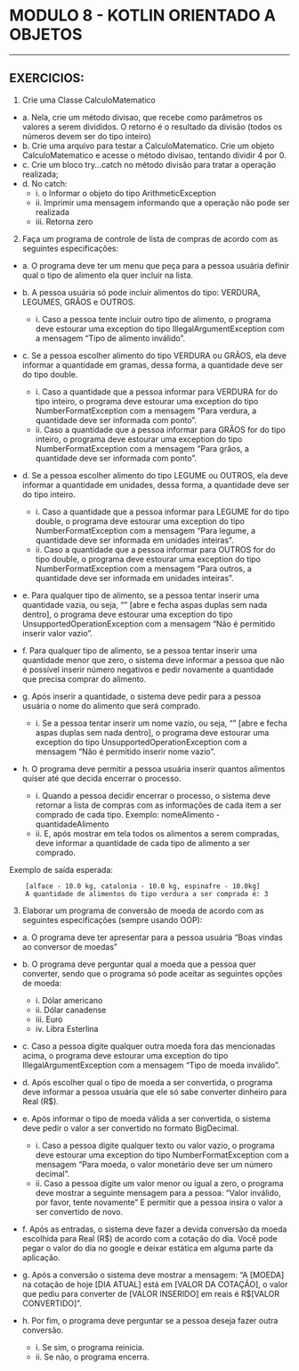 # MODULO 8 - KOTLIN ORIENTADO A OBJETOS

<hr>

## EXERCICIOS:

1. Crie uma Classe CalculoMatematico

- a. Nela, crie um método divisao, que recebe como parâmetros os valores a serem divididos. O retorno é o resultado da
  divisão (todos os números devem ser do tipo inteiro)
- b. Crie uma arquivo para testar a CalculoMatematico. Crie um objeto CalculoMatematico e acesse o método divisao,
  tentando dividir 4 por 0.
- c. Crie um bloco try...catch no método divisão para tratar a operação realizada;
- d. No catch:
    - i. o Informar o objeto do tipo ArithmeticException
    - ii. Imprimir uma mensagem informando que a operação não pode ser realizada
    - iii. Retorna zero

2. Faça um programa de controle de lista de compras de acordo com as seguintes especificações:

- a. O programa deve ter um menu que peça para a pessoa usuária definir qual o tipo de alimento ela quer incluir na
  lista.
- b. A pessoa usuária só pode incluir alimentos do tipo: VERDURA, LEGUMES, GRÃOS e OUTROS.
    - i. Caso a pessoa tente incluir outro tipo de alimento, o programa deve estourar uma exception do tipo
      IllegalArgumentException com a mensagem “Tipo de alimento inválido”.

- c. Se a pessoa escolher alimento do tipo VERDURA ou GRÃOS, ela deve informar a quantidade em gramas, dessa forma, a
  quantidade deve ser do tipo double.
    - i. Caso a quantidade que a pessoa informar para VERDURA for do tipo inteiro, o programa deve estourar uma
      exception do tipo NumberFormatException com a mensagem “Para verdura, a quantidade deve ser informada com ponto”.
    - ii. Caso a quantidade que a pessoa informar para GRÃOS for do tipo inteiro, o programa deve estourar uma exception
      do tipo NumberFormatException com a mensagem “Para grãos, a quantidade deve ser informada com ponto”.
- d. Se a pessoa escolher alimento do tipo LEGUME ou OUTROS, ela deve informar a quantidade em unidades, dessa forma, a
  quantidade deve ser do tipo inteiro.
    - i. Caso a quantidade que a pessoa informar para LEGUME for do tipo double, o programa deve estourar uma exception
      do tipo NumberFormatException com a mensagem “Para legume, a quantidade deve ser informada em unidades inteiras”.
    - ii. Caso a quantidade que a pessoa informar para OUTROS for do tipo double, o programa deve estourar uma exception
      do tipo NumberFormatException com a mensagem “Para outros, a quantidade deve ser informada em unidades inteiras”.
- e. Para qualquer tipo de alimento, se a pessoa tentar inserir uma quantidade vazia, ou
  seja, “” [abre e fecha aspas duplas sem nada dentro], o programa deve estourar uma exception do tipo
  UnsupportedOperationException com a mensagem “Não é permitido inserir valor vazio”.
- f. Para qualquer tipo de alimento, se a pessoa tentar inserir uma quantidade menor que zero, o sistema deve informar a
  pessoa que não é possível inserir número negativos e pedir novamente a quantidade que precisa comprar do alimento.
- g. Após inserir a quantidade, o sistema deve pedir para a pessoa usuária o nome do alimento que será comprado.
    - i. Se a pessoa tentar inserir um nome vazio, ou seja, “” [abre e fecha aspas duplas sem nada dentro], o programa
      deve estourar uma exception do tipo UnsupportedOperationException com a mensagem “Não é permitido inserir nome
      vazio”.
- h. O programa deve permitir a pessoa usuária inserir quantos alimentos quiser até que decida encerrar o processo.
    - i. Quando a pessoa decidir encerrar o processo, o sistema deve retornar a lista de compras com as informações de
      cada item a ser comprado de cada tipo. Exemplo: nomeAlimento - quantidadeAlimento
    - ii. E, após mostrar em tela todos os alimentos a serem compradas, deve informar a quantidade de cada tipo de
      alimento a ser comprado.

Exemplo de saída esperada:

        [alface - 10.0 kg, catalonia - 10.0 kg, espinafre - 10.0kg]
        A quantidade de alimentos do tipo verdura a ser comprada é: 3

3. Elaborar um programa de conversão de moeda de acordo com as seguintes especificações (sempre usando OOP):

- a. O programa deve ter apresentar para a pessoa usuária “Boas vindas ao conversor de moedas”
- b. O programa deve perguntar qual a moeda que a pessoa quer converter, sendo que o programa só pode aceitar as
  seguintes opções de moeda:
    - i. Dólar americano
    - ii. Dólar canadense
    - iii. Euro
    - iv. Libra Esterlina

- c. Caso a pessoa digite qualquer outra moeda fora das mencionadas acima, o programa deve estourar uma exception do
  tipo IllegalArgumentException com a mensagem “Tipo de moeda inválido”.
- d. Após escolher qual o tipo de moeda a ser convertida, o programa deve informar a pessoa usuária que ele só sabe
  converter dinheiro para Real (R$).
- e. Após informar o tipo de moeda válida a ser convertida, o sistema deve pedir o valor a ser convertido no formato
  BigDecimal.
    - i. Caso a pessoa digite qualquer texto ou valor vazio, o programa deve estourar uma exception do tipo
      NumberFormatException com a mensagem “Para moeda, o valor monetário deve ser um número decimal”.
    - ii. Caso a pessoa digite um valor menor ou igual a zero, o programa deve mostrar a seguinte mensagem para a
      pessoa: “Valor inválido, por favor, tente novamente” E permitir que a pessoa insira o valor a ser convertido de
      novo.
- f. Após as entradas, o sistema deve fazer a devida conversão da moeda escolhida para Real (R$) de acordo com a cotação
  do dia. Você pode pegar o valor do dia no google e deixar estática em alguma parte da aplicação.
- g. Após a conversão o sistema deve mostrar a mensagem: “A [MOEDA] na cotação de hoje [DIA ATUAL] está
  em [VALOR DA COTAÇÃO], o valor que pediu para converter de [VALOR INSERIDO] em reais é R$[VALOR CONVERTIDO]”.
- h. Por fim, o programa deve perguntar se a pessoa deseja fazer outra conversão.
    - i. Se sim, o programa reinicia.
    - ii. Se não, o programa encerra.


